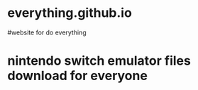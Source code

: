 # everything.github.io
#website for do everything
# nintendo switch emulator files download for everyone
